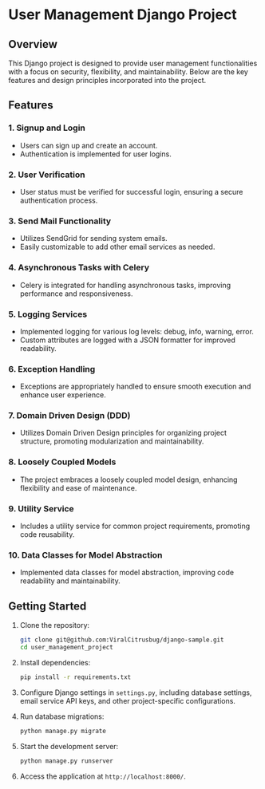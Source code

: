 # User Management Django Project

## Overview

This Django project is designed to provide user management functionalities with a focus on security, flexibility, and maintainability. Below are the key features and design principles incorporated into the project.

## Features

### 1. Signup and Login
- Users can sign up and create an account.
- Authentication is implemented for user logins.

### 2. User Verification
- User status must be verified for successful login, ensuring a secure authentication process.

### 3. Send Mail Functionality
- Utilizes SendGrid for sending system emails.
- Easily customizable to add other email services as needed.

### 4. Asynchronous Tasks with Celery
- Celery is integrated for handling asynchronous tasks, improving performance and responsiveness.

### 5. Logging Services
- Implemented logging for various log levels: debug, info, warning, error.
- Custom attributes are logged with a JSON formatter for improved readability.

### 6. Exception Handling
- Exceptions are appropriately handled to ensure smooth execution and enhance user experience.

### 7. Domain Driven Design (DDD)
- Utilizes Domain Driven Design principles for organizing project structure, promoting modularization and maintainability.

### 8. Loosely Coupled Models
- The project embraces a loosely coupled model design, enhancing flexibility and ease of maintenance.

### 9. Utility Service
- Includes a utility service for common project requirements, promoting code reusability.

### 10. Data Classes for Model Abstraction
- Implemented data classes for model abstraction, improving code readability and maintainability.


## Getting Started

1. Clone the repository:

   ```bash
   git clone git@github.com:ViralCitrusbug/django-sample.git
   cd user_management_project
   ```

2. Install dependencies:

   ```bash
   pip install -r requirements.txt
   ```

3. Configure Django settings in `settings.py`, including database settings, email service API keys, and other project-specific configurations.

4. Run database migrations:

   ```bash
   python manage.py migrate
   ```

5. Start the development server:

   ```bash
   python manage.py runserver
   ```

6. Access the application at `http://localhost:8000/`.
